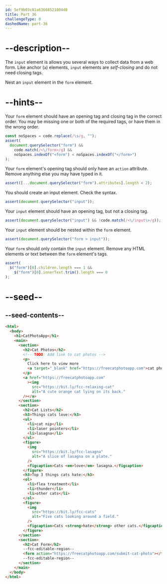 ```yaml
---
id: 5ef9b03c81a63668521804d8
title: Part 36
challengeType: 0
dashedName: part-36
---
```


# --description--

The `input` element is allows you several ways to collect data from a web form. Like anchor (`a`) elements, `input` elements are <dfn>self-closing</dfn> and do not need closing tags.

Nest an `input` element in the `form` element.

# --hints--

Your `form` element should have an opening tag and closing tag in the correct order. You may be missing one or both of the required tags, or have them in the wrong order.

```js
const noSpaces = code.replace(/\s/g, "");
assert(
  document.querySelector("form") &&
    code.match(/<\/form>/g) &&
    noSpaces.indexOf("<form") < noSpaces.indexOf("</form>")
);
```

Your `form` element's opening tag should only have an `action` attribute. Remove anything else you may have typed in it.

```js
assert([...document.querySelector("form").attributes].length < 2);
```

You should create an input element. Check the syntax.

```js
assert(document.querySelector("input"));
```

Your `input` element should have an opening tag, but not a closing tag.

```js
assert(document.querySelector("input") && !code.match(/<\/input\>/g));
```

Your `input` element should be nested within the `form` element.

```js
assert(document.querySelector("form > input"));
```

Your `form` should only contain the `input` element. Remove any HTML elements or text between the `form` element's tags.

```js
assert(
  $("form")[0].children.length === 1 &&
    $("form")[0].innerText.trim().length === 0
);
```

# --seed--

## --seed-contents--

```html
<html>
  <body>
    <h1>CatPhotoApp</h1>
    <main>
      <section>
        <h2>Cat Photos</h2>
        <!-- TODO: Add link to cat photos -->
        <p>
          Click here to view more
          <a target="_blank" href="https://freecatphotoapp.com">cat photos</a>.
        </p>
        <a href="https://freecatphotoapp.com"
          ><img
            src="https://bit.ly/fcc-relaxing-cat"
            alt="A cute orange cat lying on its back."
        /></a>
      </section>
      <section>
        <h2>Cat Lists</h2>
        <h3>Things cats love:</h3>
        <ul>
          <li>cat nip</li>
          <li>laser pointers</li>
          <li>lasagna</li>
        </ul>
        <figure>
          <img
            src="https://bit.ly/fcc-lasagna"
            alt="A slice of lasagna on a plate."
          />
          <figcaption>Cats <em>love</em> lasagna.</figcaption>
        </figure>
        <h3>Top 3 things cats hate:</h3>
        <ol>
          <li>flea treatment</li>
          <li>thunder</li>
          <li>other cats</li>
        </ol>
        <figure>
          <img
            src="https://bit.ly/fcc-cats"
            alt="Five cats looking around a field."
          />
          <figcaption>Cats <strong>hate</strong> other cats.</figcaption>
        </figure>
      </section>
      <section>
        <h2>Cat Form</h2>
        --fcc-editable-region--
        <form action="https://freecatphotoapp.com/submit-cat-photo"></form>
        --fcc-editable-region--
      </section>
    </main>
  </body>
</html>
```

